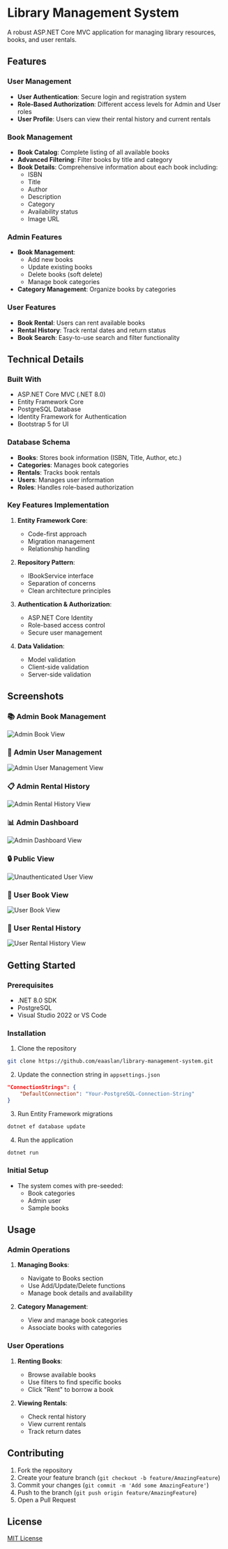 # Library Management System

A robust ASP.NET Core MVC application for managing library resources, books, and user rentals.

## Features

### User Management
- **User Authentication**: Secure login and registration system
- **Role-Based Authorization**: Different access levels for Admin and User roles
- **User Profile**: Users can view their rental history and current rentals

### Book Management
- **Book Catalog**: Complete listing of all available books
- **Advanced Filtering**: Filter books by title and category
- **Book Details**: Comprehensive information about each book including:
  - ISBN
  - Title
  - Author
  - Description
  - Category
  - Availability status
  - Image URL

### Admin Features
- **Book Management**:
  - Add new books
  - Update existing books
  - Delete books (soft delete)
  - Manage book categories
- **Category Management**: Organize books by categories

### User Features
- **Book Rental**: Users can rent available books
- **Rental History**: Track rental dates and return status
- **Book Search**: Easy-to-use search and filter functionality

## Technical Details

### Built With
- ASP.NET Core MVC (.NET 8.0)
- Entity Framework Core
- PostgreSQL Database
- Identity Framework for Authentication
- Bootstrap 5 for UI

### Database Schema
- **Books**: Stores book information (ISBN, Title, Author, etc.)
- **Categories**: Manages book categories
- **Rentals**: Tracks book rentals
- **Users**: Manages user information
- **Roles**: Handles role-based authorization

### Key Features Implementation
1. **Entity Framework Core**:
   - Code-first approach
   - Migration management
   - Relationship handling

2. **Repository Pattern**:
   - IBookService interface
   - Separation of concerns
   - Clean architecture principles

3. **Authentication & Authorization**:
   - ASP.NET Core Identity
   - Role-based access control
   - Secure user management

4. **Data Validation**:
   - Model validation
   - Client-side validation
   - Server-side validation

## Screenshots

### 📚 Admin Book Management
![Admin Book View](https://github.com/user-attachments/assets/458be9c3-be4f-4776-a9e1-dfa60ef98881)

### 👥 Admin User Management
![Admin User Management View](https://github.com/user-attachments/assets/4099c4cb-5d40-4d59-9924-0154150d0f11)

### 📋 Admin Rental History
![Admin Rental History View](https://github.com/user-attachments/assets/5ee3ac24-9bb7-4779-b8d0-e3b73ed743fb)

### 📊 Admin Dashboard
![Admin Dashboard View](https://github.com/user-attachments/assets/e93df45b-fc08-49dd-bce4-ec1f7835637b)

### 🔒 Public View
![Unauthenticated User View](https://github.com/user-attachments/assets/96cd8f38-1ff1-40ee-aaf5-2d9bdd15a496)

### 📖 User Book View
![User Book View](https://github.com/user-attachments/assets/f9b39a77-34fb-456e-ad9f-a8e9f60d2943)

### 📅 User Rental History
![User Rental History View](https://github.com/user-attachments/assets/3946e162-ca3d-43f9-bb7a-d371ed46f6cd)

## Getting Started

### Prerequisites
- .NET 8.0 SDK
- PostgreSQL
- Visual Studio 2022 or VS Code

### Installation
1. Clone the repository
```bash
git clone https://github.com/eaaslan/library-management-system.git
```

2. Update the connection string in `appsettings.json`
```json
"ConnectionStrings": {
    "DefaultConnection": "Your-PostgreSQL-Connection-String"
}
```

3. Run Entity Framework migrations
```bash
dotnet ef database update
```

4. Run the application
```bash
dotnet run
```

### Initial Setup
- The system comes with pre-seeded:
  - Book categories
  - Admin user
  - Sample books

## Usage

### Admin Operations
1. **Managing Books**:
   - Navigate to Books section
   - Use Add/Update/Delete functions
   - Manage book details and availability

2. **Category Management**:
   - View and manage book categories
   - Associate books with categories

### User Operations
1. **Renting Books**:
   - Browse available books
   - Use filters to find specific books
   - Click "Rent" to borrow a book

2. **Viewing Rentals**:
   - Check rental history
   - View current rentals
   - Track return dates

## Contributing
1. Fork the repository
2. Create your feature branch (`git checkout -b feature/AmazingFeature`)
3. Commit your changes (`git commit -m 'Add some AmazingFeature'`)
4. Push to the branch (`git push origin feature/AmazingFeature`)
5. Open a Pull Request

## License
[MIT License](LICENSE)
